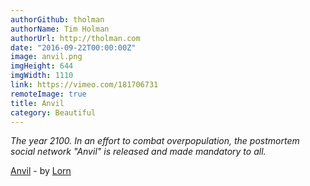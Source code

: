 ```yaml
---
authorGithub: tholman
authorName: Tim Holman
authorUrl: http://tholman.com
date: "2016-09-22T00:00:00Z"
image: anvil.png
imgHeight: 644
imgWidth: 1110
link: https://vimeo.com/181706731
remoteImage: true
title: Anvil
category: Beautiful
---
```


_The year 2100. In an effort to combat overpopulation, the postmortem social network "Anvil" is released and made mandatory to all._

[Anvil](https://vimeo.com/181706731) - by [Lorn](http://soundcloud.com/lorn)
